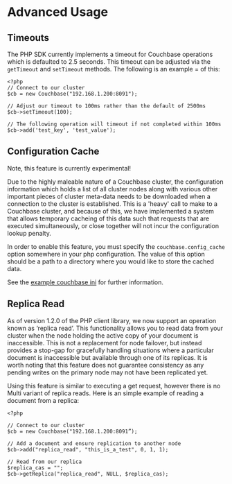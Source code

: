 # Advanced Usage

## Timeouts
The PHP SDK currently implements a timeout for Couchbase operations
which is defaulted to 2.5 seconds.  This timeout can be adjusted via 
the `getTimeout` and `setTimeout` methods.  The following is an example =
of this:

    <?php
    // Connect to our cluster
    $cb = new Couchbase("192.168.1.200:8091");
    
    // Adjust our timeout to 100ms rather than the default of 2500ms
    $cb->setTimeout(100);
    
    // The following operation will timeout if not completed within 100ms
    $cb->add('test_key', 'test_value');

## Configuration Cache
Note, this feature is currently experimental!

Due to the highly maleable nature of a Couchbase cluster, the
configuration information which holds a list of all cluster nodes
along with various other important pieces of cluster meta-data needs
to be downloaded when a connection to the cluster is established.
This is a 'heavy' call to make to a Couchbase cluster, and because of
this, we have implemented a system that allows temporary cacheing
of this data such that requests that are executed simultaneously, or 
close together will not incur the configuration lookup penalty.

In order to enable this feature, you must specify the 
`couchbase.config_cache` option somewhere in your php configuration.
The value of this option should be a path to a directory where you
would like to store the cached data.

See the [example couchbase ini](https://github.com/couchbase/php-ext-couchbase/blob/master/example/couchbase.ini#L96)
for further information.


## Replica Read

As of version 1.2.0 of the PHP client library, we now support an operation known as ‘replica read’.  This functionality allows you to read data from your cluster when the node holding the active copy of your document is inaccessible.  This is not a replacement for node failover, but instead provides a stop-gap for gracefully handling situations where a particular document is inaccessible but available through one of its replicas.  It is worth noting that this feature does not guarantee consistency as any pending writes on the primary node may not have been replicated yet.

Using this feature is similar to executing a get request, however there is no Multi variant of replica reads.  Here is an simple example of reading a document from a replica:

    <?php

    // Connect to our cluster
    $cb = new Couchbase("192.168.1.200:8091”);

    // Add a document and ensure replication to another node
    $cb->add("replica_read", "this_is_a_test", 0, 1, 1);

    // Read from our replica
    $replica_cas = "";
    $cb->getReplica("replica_read", NULL, $replica_cas);